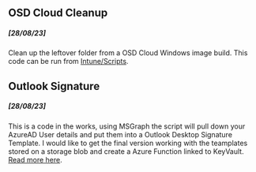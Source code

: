 ## OSD Cloud Cleanup
##### [28/08/23]
Clean up the leftover folder from a OSD Cloud Windows image build. This code can be run from [Intune/Scripts](./posts/osdCloud-Cleanup.md).

## Outlook Signature
##### [28/08/23]
This is a code in the works, using MSGraph the script will pull down your AzureAD User details and put them into a Outlook Desktop Signature Template.
I would like to get the final version working with the teamplates stored on a storage blob and create a Azure Function linked to KeyVault. [Read more here](./posts/outlook-Signatures.md).

